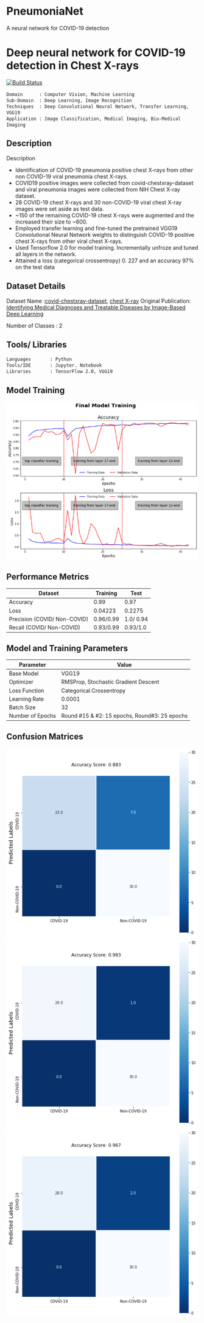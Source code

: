 # PneumoniaNet
A neural network for COVID-19 detection
# Deep neural network for COVID-19 detection in Chest X-rays
[![Build Status](https://travis-ci.org/joemccann/dillinger.svg?branch=master)](https://travis-ci.org/joemccann/dillinger)

```
Domain 		: Computer Vision, Machine Learning
Sub-Domain	: Deep Learning, Image Recognition
Techniques	: Deep Convolutional Neural Network, Transfer Learning, VGG19
Application	: Image Classification, Medical Imaging, Bio-Medical Imaging
```


## Description
Description
* Identification of COVID-19 pneumonia positive chest X-rays from other non COVID-19 viral pneumonia chest X-rays.
* COVID19 positive images were collected from covid-chestxray-dataset and viral pneumonia images were collected from NIH Chest X-ray dataset.
* 28 COVID-19 chest X-rays and 30 non-COVID-19 viral chest X-ray images were set aside as test data.
* ~150 of the remaining COVID-19 chest X-rays were augmented and the increased their size to ~600.
* Employed transfer learning and fine-tuned the pretrained VGG19 Convolutional Neural Network weights to distinguish COVID-19 positive chest X-rays from other viral chest X-rays. 
* Used Tensorflow 2.0 for model training. Incrementally unfroze and tuned all layers in the network.
* Attained a loss (categorical crossentropy) 0. 227 and an accuracy 97% on the test data


## Dataset Details

Dataset Name		    :[covid-chestxray-dataset](https://github.com/ieee8023/covid-chestxray-dataset), [chest X-ray](http://www.cell.com/cell/fulltext/S0092-8674(18)30154-5)
Original Publication: [Identifying Medical Diagnoses and Treatable Diseases by Image-Based Deep Learning](https://www.kaggle.com/paultimothymooney/chest-xray-pneumonia)

Number of Classes		: 2

## Tools/ Libraries
```
Languages	    : Python
Tools/IDE	    : Jupyter. Notebook
Libraries	    : TensorFlow 2.0, VGG19
```

## Model Training
![Model Training](model_training.png)

## Performance Metrics
| Dataset | Training | Test |
| ------- | -------- | ---------- |
| Accuracy | 0.99	| 0.97 |
| Loss | 0.04223 | 0.2275 |
| Precision (COVID/ Non-COVID)| 0.96/0.99 | 1.0/ 0.94 |
 | Recall (COVID/ Non-COVID)| 0.93/0.99 |	0.93/1.0 |

## Model and Training Parameters
| Parameter | Value |
| --------- | ----- |
| Base Model |VGG19	| 
| Optimizer | RMSProp, Stochastic Gradient Descent |
| Loss Function | Categorical Crossentropy |
| Learning Rate | 0.0001 |
| Batch Size | 32 |
| Number of Epochs | Round #15 & #2: 15 epochs, Round#3: 25 epochs |	
 

## Confusion Matrices
![VGG19](confusion_matrix_01.png)
![VGG19](confusion_matrix_02.png)
![VGG19](confusion_matrix_03.png)


